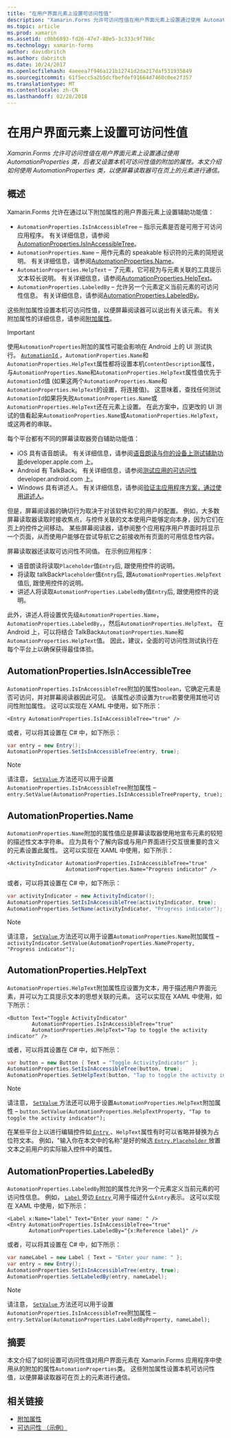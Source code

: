 ```yaml
---
title: "在用户界面元素上设置可访问性值"
description: "Xamarin.Forms 允许可访问性值在用户界面元素上设置通过使用 AutomationProperties 类，后者又设置本机可访问性值的附加的属性。 本文介绍如何使用 AutomationProperties 类，以便屏幕读取器可在页上的元素进行通信。"
ms.topic: article
ms.prod: xamarin
ms.assetid: c0bb6893-fd26-47e7-88e5-3c333c9f786c
ms.technology: xamarin-forms
author: davidbritch
ms.author: dabritch
ms.date: 10/24/2017
ms.openlocfilehash: 4aeeea7f946a121b12741d2da217daf531935849
ms.sourcegitcommit: 61f5ecc5a2b5dcfbefdef91664d7460c0ee2f357
ms.translationtype: MT
ms.contentlocale: zh-CN
ms.lasthandoff: 02/28/2018
---
```

# <a name="setting-accessibility-values-on-user-interface-elements"></a>在用户界面元素上设置可访问性值

_Xamarin.Forms 允许可访问性值在用户界面元素上设置通过使用 AutomationProperties 类，后者又设置本机可访问性值的附加的属性。本文介绍如何使用 AutomationProperties 类，以便屏幕读取器可在页上的元素进行通信。_

## <a name="overview"></a>概述

Xamarin.Forms 允许在通过以下附加属性的用户界面元素上设置辅助功能值：

- `AutomationProperties.IsInAccessibleTree` – 指示元素是否是可用于可访问应用程序。 有关详细信息，请参阅[AutomationProperties.IsInAccessibleTree](#isinaccessibletree)。
- `AutomationProperties.Name` – 用作元素的 speakable 标识符的元素的简短说明。 有关详细信息，请参阅[AutomationProperties.Name](#name)。
- `AutomationProperties.HelpText` – 了元素，它可视为与元素关联的工具提示文本较长说明。 有关详细信息，请参阅[AutomationProperties.HelpText](#helptext)。
- `AutomationProperties.LabeledBy` – 允许另一个元素定义当前元素的可访问性信息。 有关详细信息，请参阅[AutomationProperties.LabeledBy](#labeledby)。

这些附加属性设置本机可访问性值，以便屏幕阅读器可以说出有关该元素。 有关附加属性的详细信息，请参阅[附加属性](~/xamarin-forms/xaml/attached-properties.md)。

> [!IMPORTANT]
> 使用`AutomationProperties`附加的属性可能会影响在 Android 上的 UI 测试执行。 [ `AutomationId` ](https://developer.xamarin.com/api/property/Xamarin.Forms.Element.AutomationId/)，`AutomationProperties.Name`和`AutomationProperties.HelpText`属性都将设置本机`ContentDescription`属性，与`AutomationProperties.Name`和`AutomationProperties.HelpText`属性值优先于`AutomationId`值 (如果这两个`AutomationProperties.Name`和`AutomationProperties.HelpText`的设置，将连接值)。 这意味着，查找任何测试`AutomationId`如果将失败`AutomationProperties.Name`或`AutomationProperties.HelpText`还在元素上设置。 在此方案中，应更改的 UI 测试的值看起来`AutomationProperties.Name`或`AutomationProperties.HelpText`，或这两者的串联。

每个平台都有不同的屏幕读取器旁白辅助功能值：

- iOS 具有语音朗读。 有关详细信息，请参阅[语音朗读与你的设备上测试辅助功能](https://developer.apple.com/library/content/technotes/TestingAccessibilityOfiOSApps/TestAccessibilityonYourDevicewithVoiceOver/TestAccessibilityonYourDevicewithVoiceOver.html)developer.apple.com 上。
- Android 有 TalkBack。 有关详细信息，请参阅[测试应用的可访问性](https://developer.android.com/training/accessibility/testing.html#talkback)developer.android.com 上。
- Windows 具有讲述人。 有关详细信息，请参阅[验证主应用程序方案，通过使用讲述人](/windows/uwp/accessibility/accessibility-testing#verify-main-app-scenarios-by-using-narrator/)。

但是，屏幕阅读器的确切行为取决于对该软件和它的用户的配置。 例如，大多数屏幕读取器读取时接收焦点，与控件关联的文本使用户能够定向本身，因为它们在页上的控件之间移动。 某些屏幕阅读器，请参阅整个应用程序用户界面时将显示一个页面，从而使用户能够在尝试导航它之前接收所有页面的可用信息性内容。

屏幕读取器还读取可访问性不同值。 在示例应用程序：

- 语音朗读将读取`Placeholder`值`Entry`后, 跟使用控件的说明。
- 将读取 talkBack`Placeholder`值`Entry`后, 跟`AutomationProperties.HelpText`值后, 跟使用控件的说明。
- 讲述人将读取`AutomationProperties.LabeledBy`值`Entry`后, 跟使用控件的说明。

此外，讲述人将设置优先级`AutomationProperties.Name`， `AutomationProperties.LabeledBy`，，然后`AutomationProperties.HelpText`。 在 Android 上，可以将结合 TalkBack`AutomationProperties.Name`和`AutomationProperties.HelpText`值。 因此，建议，全面的可访问性测试执行在每个平台上以确保获得最佳体验。

<a name="isinaccessibletree" />

## <a name="automationpropertiesisinaccessibletree"></a>AutomationProperties.IsInAccessibleTree

`AutomationProperties.IsInAccessibleTree`附加的属性`boolean`，它确定元素是否可访问，并对屏幕阅读器因此可见。 该属性必须设置为`true`若要使用其他可访问性附加属性。 这可以实现在 XAML 中使用，如下所示：

```xaml
<Entry AutomationProperties.IsInAccessibleTree="true" />
```

或者，可以将其设置在 C# 中，如下所示：

```csharp
var entry = new Entry();
AutomationProperties.SetIsInAccessibleTree(entry, true);
```

> [!NOTE]
> 请注意， [ `SetValue` ](https://developer.xamarin.com/api/member/Xamarin.Forms.BindableObject.SetValue/p/Xamarin.Forms.BindableProperty/System.Object/)方法还可以用于设置`AutomationProperties.IsInAccessibleTree`附加属性 – `entry.SetValue(AutomationProperties.IsInAccessibleTreeProperty, true);`

<a name="name" />

## <a name="automationpropertiesname"></a>AutomationProperties.Name

`AutomationProperties.Name`附加的属性值应是屏幕读取器使用地宣布元素的较短的描述性文本字符串。 应为具有个了解内容或与用户界面进行交互很重要的含义的元素设置此属性。 这可以实现在 XAML 中使用，如下所示：

```xaml
<ActivityIndicator AutomationProperties.IsInAccessibleTree="true"
                   AutomationProperties.Name="Progress indicator" />
```

或者，可以将其设置在 C# 中，如下所示：

```csharp
var activityIndicator = new ActivityIndicator();
AutomationProperties.SetIsInAccessibleTree(activityIndicator, true);
AutomationProperties.SetName(activityIndicator, "Progress indicator");
```

> [!NOTE]
> 请注意， [ `SetValue` ](https://developer.xamarin.com/api/member/Xamarin.Forms.BindableObject.SetValue/p/Xamarin.Forms.BindableProperty/System.Object/)方法还可以用于设置`AutomationProperties.Name`附加属性 – `activityIndicator.SetValue(AutomationProperties.NameProperty, "Progress indicator");`

<a name="helptext" />

## <a name="automationpropertieshelptext"></a>AutomationProperties.HelpText

`AutomationProperties.HelpText`附加属性应设置为文本，用于描述用户界面元素，并可以为工具提示文本的思想关联的元素。 这可以实现在 XAML 中使用，如下所示：

```xaml
<Button Text="Toggle ActivityIndicator"
        AutomationProperties.IsInAccessibleTree="true"
        AutomationProperties.HelpText="Tap to toggle the activity indicator" />
```

或者，可以将其设置在 C# 中，如下所示：

```csharp
var button = new Button { Text = "Toggle ActivityIndicator" };
AutomationProperties.SetIsInAccessibleTree(button, true);
AutomationProperties.SetHelpText(button, "Tap to toggle the activity indicator");
```

> [!NOTE]
> 请注意， [ `SetValue` ](https://developer.xamarin.com/api/member/Xamarin.Forms.BindableObject.SetValue/p/Xamarin.Forms.BindableProperty/System.Object/)方法还可以用于设置`AutomationProperties.HelpText`附加属性 – `button.SetValue(AutomationProperties.HelpTextProperty, "Tap to toggle the activity indicator");`

在某些平台上以进行编辑控件如[ `Entry` ](https://developer.xamarin.com/api/type/Xamarin.Forms.Entry/)、`HelpText`属性有时可以省略并替换为占位符文本。 例如，"输入你在本文中的名称"是好的候选[ `Entry.Placeholder` ](https://developer.xamarin.com/api/property/Xamarin.Forms.Entry.Placeholder/)放置文本之前用户的实际输入控件中的属性。

<a name="labeledby" />

## <a name="automationpropertieslabeledby"></a>AutomationProperties.LabeledBy

`AutomationProperties.LabeledBy`附加的属性允许另一个元素定义当前元素的可访问性信息。 例如， [ `Label` ](https://developer.xamarin.com/api/type/Xamarin.Forms.Label/)旁边[ `Entry` ](https://developer.xamarin.com/api/type/Xamarin.Forms.Entry/)可用于描述什么`Entry`表示。 这可以实现在 XAML 中使用，如下所示：

```xaml
<Label x:Name="label" Text="Enter your name: " />
<Entry AutomationProperties.IsInAccessibleTree="true"
       AutomationProperties.LabeledBy="{x:Reference label}" />
```

或者，可以将其设置在 C# 中，如下所示：

```csharp
var nameLabel = new Label { Text = "Enter your name: " };
var entry = new Entry();
AutomationProperties.SetIsInAccessibleTree(entry, true);
AutomationProperties.SetLabeledBy(entry, nameLabel);
```

> [!NOTE]
> 请注意， [ `SetValue` ](https://developer.xamarin.com/api/member/Xamarin.Forms.BindableObject.SetValue/p/Xamarin.Forms.BindableProperty/System.Object/)方法还可以用于设置`AutomationProperties.IsInAccessibleTree`附加属性 – `entry.SetValue(AutomationProperties.LabeledByProperty, nameLabel);`

## <a name="summary"></a>摘要

本文介绍了如何设置可访问性值对用户界面元素在 Xamarin.Forms 应用程序中使用从的附加的属性`AutomationProperties`类。 这些附加属性设置本机可访问性值，以便屏幕读取器可在页上的元素进行通信。


## <a name="related-links"></a>相关链接

- [附加属性](~/xamarin-forms/xaml/attached-properties.md)
- [可访问性 （示例）](https://developer.xamarin.com/samples/xamarin-forms/UserInterface/Accessibility/)
